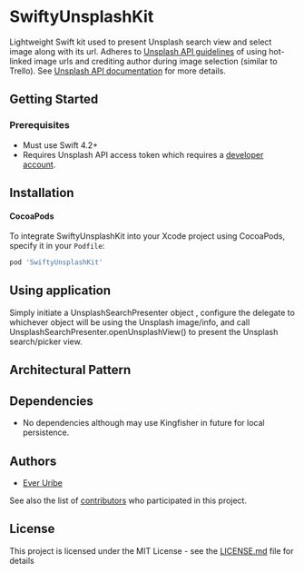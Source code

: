 # SwiftyUnsplashKit

Lightweight Swift kit used to present Unsplash search view and select image along with its url. Adheres to [Unsplash API guidelines](https://help.unsplash.com/en/articles/2511245-unsplash-api-guidelines) of using hot-linked image urls and crediting author during image selection (similar to Trello). See [Unsplash API documentation](https://unsplash.com/documentation) for more details.

## Getting Started

### Prerequisites

* Must use Swift 4.2+
* Requires Unsplash API access token which requires a [developer account](https://unsplash.com/oauth/applications).

## Installation

#### CocoaPods

To integrate SwiftyUnsplashKit into your Xcode project using CocoaPods, specify it in your `Podfile`:

```ruby
pod 'SwiftyUnsplashKit'
```
## Using application

Simply initiate a UnsplashSearchPresenter object , configure the delegate to whichever object will be using the Unsplash image/info, and call UnsplashSearchPresenter.openUnsplashView() to present the Unsplash search/picker view. 

## Architectural Pattern


## Dependencies

* No dependencies although may use Kingfisher in future for local persistence. 

## Authors

* [Ever Uribe](https://github.com/everuribe)

See also the list of [contributors](https://github.com/your/project/contributors) who participated in this project.

## License

This project is licensed under the MIT License - see the [LICENSE.md](LICENSE.md) file for details


